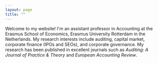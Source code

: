 ```yaml
---
layout: page
title: ""
---
```


Welcome to my website! I'm an assistant professor in Accounting at the Erasmus School of Economics, Erasmus University Rotterdam in the Netherlands. My research interests include auditing, capital market, corporate finance (IPOs and SEOs), and corporate governance. My research has been published in excellent journals such as <em>Auditing: A Journal of Practice & Theory</em> and <em>European Accounting Review</em>.
